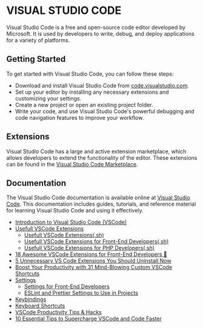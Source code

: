 # VISUAL STUDIO CODE

Visual Studio Code is a free and open-source code editor developed by Microsoft. It is used by developers to write, debug, and deploy applications for a variety of platforms.

## Getting Started

To get started with Visual Studio Code, you can follow these steps:

- Download and install Visual Studio Code from [code.visualstudio.com](code.visualstudio.com).
- Set up your editor by installing any necessary extensions and customizing your settings.
- Create a new project or open an existing project folder.
- Write your code, and use Visual Studio Code's powerful debugging and code navigation features to improve your workflow.

## Extensions

Visual Studio Code has a large and active extension marketplace, which allows developers to extend the functionality of the editor. These extensions can be found in the [Visual Studio Code Marketplace](https://marketplace.visualstudio.com/).

## Documentation

The Visual Studio Code documentation is available online at [Visual Studio Code](https://code.visualstudio.com/docs). This documentation includes guides, tutorials, and reference material for learning Visual Studio Code and using it effectively.

- [Introduction to Visual Studio Code (VSCode)](./vscode.md)
- [Usefull VSCode Extensions](./extensions.md)
  - [Usefull VSCode Extensions(.sh)](./extensions.sh)
  - [Usefull VSCode Extensions for Front-End Developers(.sh)](./extensions.front.end.sh)
  - [Usefull VSCode Extensions for PHP Developers(.sh)](./extensions.php.sh)
- [18 Awesome VSCode Extensions for Front-End Developers 🚀](./18.awesome.vscode.extensions.for.front-end.md)
- [5 Unnecessary VS Code Extensions You Should Uninstall Now](./5.unnecessary.vscode.extension.md)
- [Boost Your Productivity with 31 Mind-Blowing Custom VSCode Shortcuts](./31.custom.vscode.shortcuts.md)
- [Settings](./settings.md)
  - [Settings for Front-End Developers](./settings.front.end.md)
  - [ESLint and Prettier Settings to Use in Projects](./eslint.prettier.settings.md)
- [Keybindings](./keybindings.md)
- [Keyboard Shortcuts](./shortcuts.md)
- [VSCode Productivity Tips & Hacks](./productivity.tips.md)
- [10 Essential Tips to Supercharge VSCode and Code Faster](./10.tips.md)
